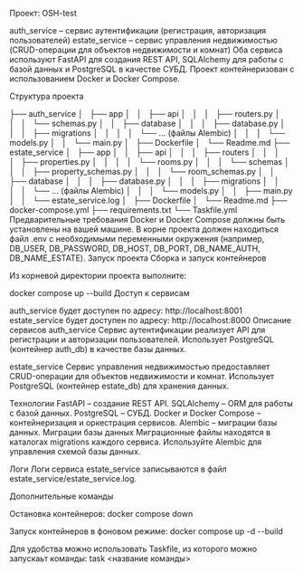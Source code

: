 Проект: OSH-test

auth_service – сервис аутентификации (регистрация, авторизация пользователей)
estate_service – сервис управления недвижимостью (CRUD-операции для объектов недвижимости и комнат)
Оба сервиса используют FastAPI для создания REST API, SQLAlchemy для работы с базой данных и PostgreSQL в качестве СУБД. Проект контейнеризован с использованием Docker и Docker Compose.

Структура проекта

├── auth_service
│   ├── app
│   │   ├── api
│   │   │   ├── routers.py
│   │   │   └── schemas.py
│   │   ├── database
│   │   │   ├── database.py
│   │   │   ├── migrations
│   │   │   │   └── ... (файлы Alembic)
│   │   │   └── models.py
│   │   └── main.py
│   ├── Dockerfile
│   └── Readme.md
├── estate_service
│   ├── app
│   │   ├── api
│   │   │   ├── routers
│   │   │   │   ├── properties.py
│   │   │   │   └── rooms.py
│   │   │   └── schemas
│   │   │       ├── property_schemas.py
│   │   │       └── room_schemas.py
│   │   ├── database
│   │   │   ├── database.py
│   │   │   ├── migrations
│   │   │   │   └── ... (файлы Alembic)
│   │   │   └── models.py
│   │   ├── main.py
│   │   └── estate_service.log
│   ├── Dockerfile
│   └── Readme.md
├── docker-compose.yml
├── requirements.txt
└── Taskfile.yml
Предварительные требования
Docker и Docker Compose должны быть установлены на вашей машине.
В корне проекта должен находиться файл .env с необходимыми переменными окружения (например, DB_USER, DB_PASSWORD, DB_HOST, DB_PORT, DB_NAME_AUTH, DB_NAME_ESTATE).
Запуск проекта
Сборка и запуск контейнеров

Из корневой директории проекта выполните:

docker compose up --build
Доступ к сервисам

auth_service будет доступен по адресу: http://localhost:8001
estate_service будет доступен по адресу: http://localhost:8000
Описание сервисов
auth_service
Сервис аутентификации реализует API для регистрации и авторизации пользователей.
Использует PostgreSQL (контейнер auth_db) в качестве базы данных.

estate_service
Сервис управления недвижимостью предоставляет CRUD-операции для объектов недвижимости и комнат.
Использует PostgreSQL (контейнер estate_db) для хранения данных.

Технологии
FastAPI – создание REST API.
SQLAlchemy – ORM для работы с базой данных.
PostgreSQL – СУБД.
Docker и Docker Compose – контейнеризация и оркестрация сервисов.
Alembic – миграции базы данных.
Миграции базы данных
Миграционные файлы находятся в каталогах migrations каждого сервиса. Используйте Alembic для управления схемой базы данных.

Логи
Логи сервиса estate_service записываются в файл estate_service/estate_service.log.

Дополнительные команды

Остановка контейнеров:
docker compose down

Запуск контейнеров в фоновом режиме:
docker compose up -d --build

Для удобства можно использовать Taskfile, из которого можно запускаьт команды:
task <название команды>